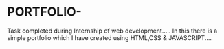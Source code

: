 # PORTFOLIO-
Task completed during Internship of web development.....
In this there is a simple portfolio which I have created using HTML,CSS & JAVASCRIPT....
